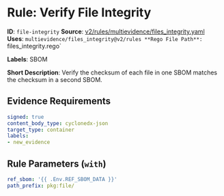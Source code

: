# Rule: Verify File Integrity

**ID**: `file-integrity`
**Source**: [v2/rules/multievidence/files_integrity.yaml](https://github.com/scribe-public/sample-policies/v2/rules/multievidence/files_integrity.yaml)
**Uses**: `multievidence/files_integrity@v2/rules
**Rego File Path**: `files_integrity.rego`

**Labels**: SBOM

**Short Description**: Verify the checksum of each file in one SBOM matches the checksum in a second SBOM.

## Evidence Requirements

```yaml
signed: true
content_body_type: cyclonedx-json
target_type: container
labels:
- new_evidence
```
## Rule Parameters (`with`)

```yaml
ref_sbom: '{{ .Env.REF_SBOM_DATA }}'
path_prefix: pkg:file/
```
